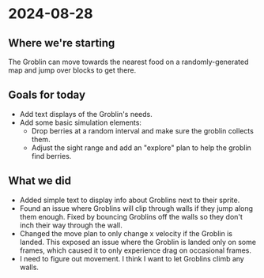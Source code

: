 # 2024-08-28

## Where we're starting

The Groblin can move towards the nearest food on a randomly-generated map and jump over blocks to get there.

## Goals for today

- Add text displays of the Groblin's needs.
- Add some basic simulation elements:
  - Drop berries at a random interval and make sure the groblin collects them.
  - Adjust the sight range and add an "explore" plan to help the groblin find berries.

## What we did

- Added simple text to display info about Groblins next to their sprite.
- Found an issue where Groblins will clip through walls if they jump along them enough. Fixed by bouncing Groblins off the walls so they don't inch their way through the wall.
- Changed the move plan to only change x velocity if the Groblin is landed. This exposed an issue where the Groblin is landed only on some frames, which caused it to only experience drag on occasional frames.
- I need to figure out movement. I think I want to let Groblins climb any walls.
